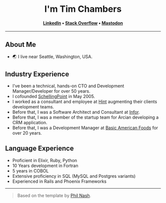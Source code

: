 
<h1 align="center">I'm Tim Chambers</h1>
<h4 align="center">  <a href="https://www.linkedin.com/in/tjchambers/" rel="me">LinkedIn</a> &bull; <a href="https://stackoverflow.com/users/969193/tjchambers" rel="me">Stack Overflow</a> &bull; <a href="https://mastodon.xyz/@mactim" rel="me">Mastodon</a></h4></h1>

---

<h2>About Me</h2>

- 🌏 I live near Seattle, Washington, USA. 

<h2>Industry Experience</h2>

* I've been a technical, hands-on CTO and Development Manager/Developer for over 50 years.
* I cofounded [SchellingPoint](https://www.schellingpoint.com) in May 2005.
* I worked as a consultant and employee at [Hint](http://www.hintmedia.com) augmenting their clients development teams.
* Before that, I was a Software Architect and Consultant at [Infor](https://infor.com).
* Before that, I was a member of the startup team for Arcian developing a CRM application.
* Before that, I was a Development Manager at [Basic American Foods](https://www.baf.com) for over 20 years.
 
<h2>Language Experience</h2>

* Proficient in Elixir, Ruby, Python
* 10 Years development in Fortran
* 5 years in COBOL
* Extensive proficiency in SQL (MySQL and Postgres variants)
* Experienced in Rails and Phoenix Frameworks
---

> Based on the template by [Phil Nash](https://github.com/philnash).
